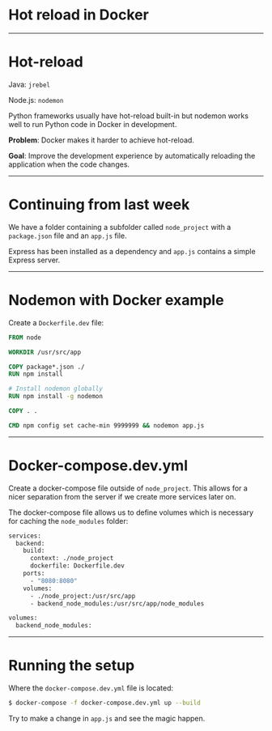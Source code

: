<div class="title-card">
    <h1>Hot reload in Docker</h1>
</div>

---

# Hot-reload

Java: `jrebel`

Node.js: `nodemon`

Python frameworks usually have hot-reload built-in but nodemon works well to run Python code in Docker in development. 

**Problem**: Docker makes it harder to achieve hot-reload.  

**Goal**: Improve the development experience by automatically reloading the application when the code changes.


---

# Continuing from last week

We have a folder containing a subfolder called `node_project` with a `package.json` file and an `app.js` file.

Express has been installed as a dependency and `app.js` contains a simple Express server.

---

# Nodemon with Docker example

Create a `Dockerfile.dev` file:

```Dockerfile
FROM node

WORKDIR /usr/src/app

COPY package*.json ./
RUN npm install

# Install nodemon globally
RUN npm install -g nodemon

COPY . .

CMD npm config set cache-min 9999999 && nodemon app.js
```

---

# Docker-compose.dev.yml

Create a docker-compose file outside of `node_project`. This allows for a nicer separation from the server if we create more services later on. 

The docker-compose file allows us to define volumes which is necessary for caching the `node_modules` folder:

```Dockerfile
services:
  backend:
    build:
      context: ./node_project
      dockerfile: Dockerfile.dev
    ports:
      - "8080:8080"
    volumes:
      - ./node_project:/usr/src/app
      - backend_node_modules:/usr/src/app/node_modules

volumes:
  backend_node_modules:
```

---

# Running the setup

Where the `docker-compose.dev.yml` file is located:

```bash
$ docker-compose -f docker-compose.dev.yml up --build
```

Try to make a change in `app.js` and see the magic happen.

